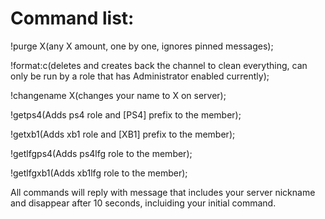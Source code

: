# Command list:
!purge X(any X amount, one by one, ignores pinned messages);
  
!format:c(deletes and creates back the channel to clean everything, can only be run by a role that has Administrator enabled currently);

!changename X(changes your name to X on  server);
  
!getps4(Adds ps4 role and [PS4] prefix to the member); 
 
!getxb1(Adds xb1 role and [XB1] prefix to the member); 
 
!getlfgps4(Adds ps4lfg role to the member);
  
!getlfgxb1(Adds xb1lfg role to the member);

All commands will reply with message that includes your server nickname and disappear after 10 seconds, incluiding your initial command.
